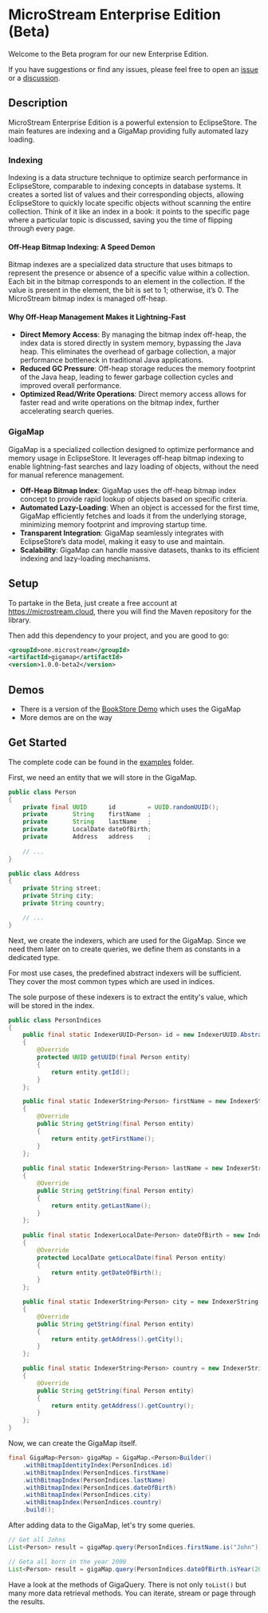 # MicroStream Enterprise Edition (Beta)

Welcome to the Beta program for our new Enterprise Edition.

If you have suggestions or find any issues, please feel free to open an [issue](https://github.com/microstream-one/enterprise-edition-beta/issues) or a [discussion](https://github.com/microstream-one/enterprise-edition-beta/discussions).


## Description

MicroStream Enterprise Edition is a powerful extension to EclipseStore. The main features are indexing and a GigaMap providing fully automated lazy loading.

### Indexing

Indexing is a data structure technique to optimize search performance in EclipseStore, comparable to indexing concepts in database systems. It creates a sorted list of values and their corresponding objects, allowing EclipseStore to quickly locate specific objects without scanning the entire collection. Think of it like an index in a book: it points to the specific page where a particular topic is discussed, saving you the time of flipping through every page.

#### Off-Heap Bitmap Indexing: A Speed Demon

Bitmap indexes are a specialized data structure that uses bitmaps to represent the presence or absence of a specific value within a collection. Each bit in the bitmap corresponds to an element in the collection. If the value is present in the element, the bit is set to 1; otherwise, it’s 0. The MicroStream bitmap index is managed off-heap.

#### Why Off-Heap Management Makes it Lightning-Fast

- **Direct Memory Access**: By managing the bitmap index off-heap, the index data is stored directly in system memory, bypassing the Java heap. This eliminates the overhead of garbage collection, a major performance bottleneck in traditional Java applications.
- **Reduced GC Pressure**: Off-heap storage reduces the memory footprint of the Java heap, leading to fewer garbage collection cycles and improved overall performance.
- **Optimized Read/Write Operations**: Direct memory access allows for faster read and write operations on the bitmap index, further accelerating search queries.

### GigaMap

GigaMap is a specialized collection designed to optimize performance and memory usage in EclipseStore. It leverages off-heap bitmap indexing to enable lightning-fast searches and lazy loading of objects, without the need for manual reference management.

- **Off-Heap Bitmap Index**: GigaMap uses the off-heap bitmap index concept to provide rapid lookup of objects based on specific criteria.
- **Automated Lazy-Loading**: When an object is accessed for the first time, GigaMap efficiently fetches and loads it from the underlying storage, minimizing memory footprint and improving startup time.
- **Transparent Integration**: GigaMap seamlessly integrates with EclipseStore’s data model, making it easy to use and maintain.
- **Scalability**: GigaMap can handle massive datasets, thanks to its efficient indexing and lazy-loading mechanisms.


## Setup

To partake in the Beta, just create a free account at https://microstream.cloud, there you will find the Maven repository for the library.

Then add this dependency to your project, and you are good to go:

```xml
<groupId>one.microstream</groupId>
<artifactId>gigamap</artifactId>
<version>1.0.0-beta2</version>
```

## Demos

- There is a version of the [BookStore Demo](https://github.com/eclipse-store/bookstore-demo/tree/gigamap) which uses the GigaMap
- More demos are on the way

## Get Started

The complete code can be found in the [examples](/examples) folder.

First, we need an entity that we will store in the GigaMap.

```java
public class Person
{
	private final UUID      id         = UUID.randomUUID();
	private       String    firstName  ;
	private       String    lastName   ;
	private       LocalDate dateOfBirth;
	private       Address   address    ;
	
	// ...
}

public class Address
{
	private String street;
	private String city;
	private String country;

	// ...
}
```

Next, we create the indexers, which are used for the GigaMap. Since we need them later on to create queries, we define them as constants in a dedicated type.

For most use cases, the predefined abstract indexers will be sufficient. They cover the most common types which are used in indices.

The sole purpose of these indexers is to extract the entity's value, which will be stored in the index.

```java
public class PersonIndices
{
	public final static IndexerUUID<Person> id = new IndexerUUID.Abstract<>()
	{
		@Override
		protected UUID getUUID(final Person entity)
		{
			return entity.getId();
		}
	};

	public final static IndexerString<Person> firstName = new IndexerString.Abstract<>()
	{
		@Override
		public String getString(final Person entity)
		{
			return entity.getFirstName();
		}
	};
	
	public final static IndexerString<Person> lastName = new IndexerString.Abstract<>()
	{
		@Override
		public String getString(final Person entity)
		{
			return entity.getLastName();
		}
	};
	
	public final static IndexerLocalDate<Person> dateOfBirth = new IndexerLocalDate.Abstract<>()
	{
		@Override
		protected LocalDate getLocalDate(final Person entity)
		{
			return entity.getDateOfBirth();
		}
	};

	public final static IndexerString<Person> city = new IndexerString.Abstract<>()
	{
		@Override
		public String getString(final Person entity)
		{
			return entity.getAddress().getCity();
		}
	};

	public final static IndexerString<Person> country = new IndexerString.Abstract<>()
	{
		@Override
		public String getString(final Person entity)
		{
			return entity.getAddress().getCountry();
		}
	};
}
```

Now, we can create the GigaMap itself.

```java
final GigaMap<Person> gigaMap = GigaMap.<Person>Builder()
	.withBitmapIdentityIndex(PersonIndices.id)
	.withBitmapIndex(PersonIndices.firstName)
	.withBitmapIndex(PersonIndices.lastName)
	.withBitmapIndex(PersonIndices.dateOfBirth)
	.withBitmapIndex(PersonIndices.city)
	.withBitmapIndex(PersonIndices.country)
	.build();
```

After adding data to the GigaMap, let's try some queries.

```java
// Get all Johns
List<Person> result = gigaMap.query(PersonIndices.firstName.is("John")).toList();
```

```java
// Geta all born in the year 2000
List<Person> result = gigaMap.query(PersonIndices.dateOfBirth.isYear(2000)).toList();
```

Have a look at the methods of GigaQuery. There is not only `toList()` but many more data retrieval methods. You can iterate, stream or page through the results.
